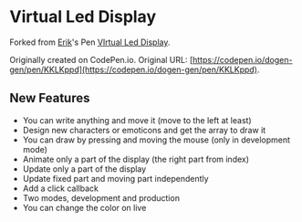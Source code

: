 # Virtual Led Display

Forked from [Erik](/ErikGuerrero)'s Pen [VIrtual Led Display](/ErikGuerrero/pen/cmtJb/).

Originally created on CodePen.io. Original URL: [https://codepen.io/dogen-gen/pen/KKLKppd](https://codepen.io/dogen-gen/pen/KKLKppd).

## New Features
* You can write anything and move it (move to the left at least)
* Design new characters or emoticons and get the array to draw it
* You can draw by pressing and moving the mouse (only in development mode)
* Animate only a part of the display (the right part from index)
* Update only a part of the display
* Update fixed part and moving part independently
* Add a click callback
* Two modes, development and production
* You can change the color on live